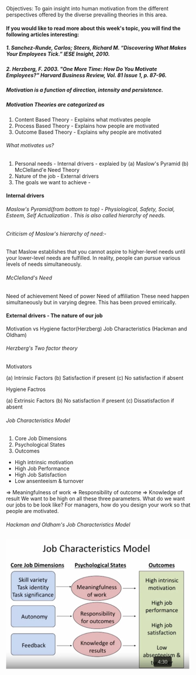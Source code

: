 Objectives: To gain insight into human motivation from the different perspectives offered by the diverse prevailing theories in this area.

#### If you would like to read more about this week's topic, you will find the following articles interesting:

##### 1. Sanchez-Runde, Carlos; Steers, Richard M. “Discovering What Makes Your Employees Tick.” IESE Insight, 2010.

##### 2. Herzberg, F. 2003. "One More Time: How Do You Motivate Employees?" Harvard Business Review, Vol. 81 Issue 1, p. 87-96.

##### Motivation is a function of direction, intensity and persistence.

##### Motivation Theories are categorized as 
1. Content Based Theory - Explains what motivates people
2. Process Based Theory - Explains how people are motivated
3. Outcome Based Theory - Explains why people are motivated

###### What motivates us?
1. Personal needs - Internal drivers - explaied by (a) Maslow's Pyramid (b) McClelland'e Need Theory
2. Nature of the job - External drivers
3. The goals we want to achieve - 

#### Internal drivers
###### Maslow's Pyramid(from bottom to top) - Physiological, Safety, Social, Esteem, Self Actualization . This is also called hierarchy of needs.

###### Criticism of Maslow's hierarchy of need:-
That Maslow establishes that you cannot aspire to higher-level needs until your lower-level needs are fulfilled. In reality, people can pursue various levels of needs simultaneously.

###### McClelland's Need
Need of achievement
Need of power
Need of affiliation
These need happen simultaneously but in varying degree. This has been proved emirically.

#### External drivers - The nature of our job
Motivation vs Hygiene factor(Herzberg)
Job Characteristics (Hackman and Oldham)
###### Herzberg's Two factor theory
Motivators  

 (a) Intrinsic Factors
 (b) Satisfaction if present
 (c) No satisfaction if absent
 
Hygiene Factros

 (a) Extrinsic Factors
 (b) No satisfaction if present
 (c) Dissatisfaction if absent
 
 ###### Job Characteristics Model
 1. Core Job Dimensions
 2. Psychological States
 3. Outcomes

 - High intrinsic motivation
 - High Job Performance
 - High Job Satisfaction
 - Low ansenteeism & turnover
     
 => Meaningfulness of work 
 => Responsibility of outcome 
 => Knowledge of result
 We want to be high on all these three parameters. What do we want our jobs to be look like? For managers, how do you design your work so that people are motivated.
 
 ###### Hackman and Oldham's Job Characteristics Model
 ![job_characteristics_mode](https://github.com/ntiwari78/misc/blob/master/OB/Job_Characteristics_Model.jpg)
